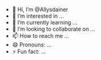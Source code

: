 - 👋 Hi, I’m @Allysdainer
- 👀 I’m interested in ...
- 🌱 I’m currently learning ...
- 💞️ I’m looking to collaborate on ...
- 📫 How to reach me ...
- 😄 Pronouns: ...
- ⚡ Fun fact: ...

<!---
Allysdainer/Allysdainer is a ✨ special ✨ repository because its `README.md` (this file) appears on your GitHub profile.
You can click the Preview link to take a look at your changes.
--->

